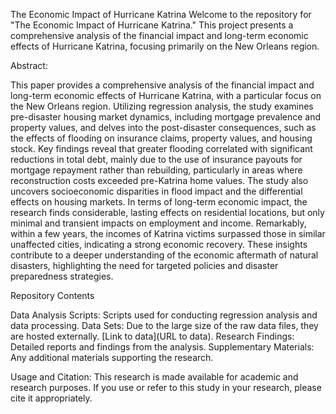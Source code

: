 The Economic Impact of Hurricane Katrina
Welcome to the repository for "The Economic Impact of Hurricane Katrina." This project presents a comprehensive analysis of the financial impact and long-term economic effects of Hurricane Katrina, focusing primarily on the New Orleans region.

Abstract:

This paper provides a comprehensive analysis of the financial impact and long-term economic effects of Hurricane Katrina, with a particular focus on the New Orleans region. Utilizing regression analysis, the study examines pre-disaster housing market dynamics, including mortgage prevalence and property values, and delves into the post-disaster consequences, such as the effects of flooding on insurance claims, property values, and housing stock. Key findings reveal that greater flooding correlated with significant reductions in total debt, mainly due to the use of insurance payouts for mortgage repayment rather than rebuilding, particularly in areas where reconstruction costs exceeded pre-Katrina home values. The study also uncovers socioeconomic disparities in flood impact and the differential effects on housing markets. In terms of long-term economic impact, the research finds considerable, lasting effects on residential locations, but only minimal and transient impacts on employment and income. Remarkably, within a few years, the incomes of Katrina victims surpassed those in similar unaffected cities, indicating a strong economic recovery. These insights contribute to a deeper understanding of the economic aftermath of natural disasters, highlighting the need for targeted policies and disaster preparedness strategies.

Repository Contents

Data Analysis Scripts: Scripts used for conducting regression analysis and data processing.
Data Sets: Due to the large size of the raw data files, they are hosted externally. [Link to data](URL to data).
Research Findings: Detailed reports and findings from the analysis.
Supplementary Materials: Any additional materials supporting the research.

Usage and Citation:
This research is made available for academic and research purposes. If you use or refer to this study in your research, please cite it appropriately.
